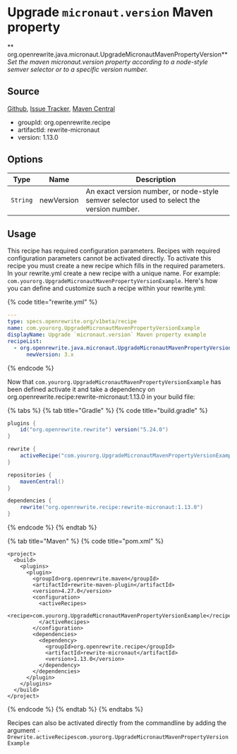 # Upgrade `micronaut.version` Maven property

** org.openrewrite.java.micronaut.UpgradeMicronautMavenPropertyVersion**
_Set the maven micronaut.version property according to a node-style semver selector or to a specific version number._

## Source

[Github](https://github.com/openrewrite/rewrite-micronaut), [Issue Tracker](https://github.com/openrewrite/rewrite-micronaut/issues), [Maven Central](https://search.maven.org/artifact/org.openrewrite.recipe/rewrite-micronaut/1.13.0/jar)

* groupId: org.openrewrite.recipe
* artifactId: rewrite-micronaut
* version: 1.13.0

## Options

| Type | Name | Description |
| -- | -- | -- |
| `String` | newVersion | An exact version number, or node-style semver selector used to select the version number. |


## Usage

This recipe has required configuration parameters. Recipes with required configuration parameters cannot be activated directly. To activate this recipe you must create a new recipe which fills in the required parameters. In your rewrite.yml create a new recipe with a unique name. For example: `com.yourorg.UpgradeMicronautMavenPropertyVersionExample`.
Here's how you can define and customize such a recipe within your rewrite.yml:

{% code title="rewrite.yml" %}
```yaml
---
type: specs.openrewrite.org/v1beta/recipe
name: com.yourorg.UpgradeMicronautMavenPropertyVersionExample
displayName: Upgrade `micronaut.version` Maven property example
recipeList:
  - org.openrewrite.java.micronaut.UpgradeMicronautMavenPropertyVersion:
      newVersion: 3.x
```
{% endcode %}

Now that `com.yourorg.UpgradeMicronautMavenPropertyVersionExample` has been defined activate it and take a dependency on org.openrewrite.recipe:rewrite-micronaut:1.13.0 in your build file:

{% tabs %}
{% tab title="Gradle" %}
{% code title="build.gradle" %}
```groovy
plugins {
    id("org.openrewrite.rewrite") version("5.24.0")
}

rewrite {
    activeRecipe("com.yourorg.UpgradeMicronautMavenPropertyVersionExample")
}

repositories {
    mavenCentral()
}

dependencies {
    rewrite("org.openrewrite.recipe:rewrite-micronaut:1.13.0")
}
```
{% endcode %}
{% endtab %}

{% tab title="Maven" %}
{% code title="pom.xml" %}
```markup
<project>
  <build>
    <plugins>
      <plugin>
        <groupId>org.openrewrite.maven</groupId>
        <artifactId>rewrite-maven-plugin</artifactId>
        <version>4.27.0</version>
        <configuration>
          <activeRecipes>
            <recipe>com.yourorg.UpgradeMicronautMavenPropertyVersionExample</recipe>
          </activeRecipes>
        </configuration>
        <dependencies>
          <dependency>
            <groupId>org.openrewrite.recipe</groupId>
            <artifactId>rewrite-micronaut</artifactId>
            <version>1.13.0</version>
          </dependency>
        </dependencies>
      </plugin>
    </plugins>
  </build>
</project>
```
{% endcode %}
{% endtab %}
{% endtabs %}

Recipes can also be activated directly from the commandline by adding the argument `-Drewrite.activeRecipescom.yourorg.UpgradeMicronautMavenPropertyVersionExample`
